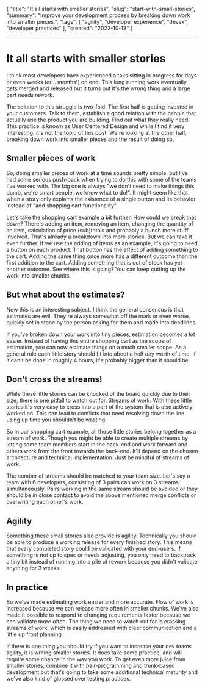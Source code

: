 { 
    "title": "It all starts with smaller stories",
    "slug": "start-with-small-stories",
    "summary": "Improve your development process by breaking down work into smaller pieces.",
    "tags": [
        "agility",
        "developer experience",
        "devex",
        "developer practices"
    ],
    "created": "2022-10-18"
}

---

# It all starts with smaller stories 

I think most developers have experienced a taks sitting in progress for days or even weeks (or... months!) on end. This long running work eventually gets merged and released but it turns out it's the wrong thing and a large part needs rework. 

The solution to this struggle is two-fold. The first half is getting invested in your customers. Talk to them, establish a good relation with the people that actually use the product you are building. Find out what they really need. This practice is known as User Centered Design and while I find it very interesting, it's not the topic of this post. We're looking at the other half, breaking down work into smaller pieces and the result of doing so. 

## Smaller pieces of work 

So, doing smaller pieces of work at a time sounds pretty simple, but I've had some serious push-back when trying to do this with some of the teams I've worked with. The big one is always "we don't need to make things this dumb, we're smart people, we know what to do!". It might seem like that when a story only explains the existence of a single button and its behavior instead of "add shopping cart functionality". 

Let's take the shopping cart example a bit further. How could we break that down? There's adding an item, removing an item, changing the quantity of an item, calculation of price (sub)totals and probably a bunch more stuff involved. That's already a breakdown into more stories. But we can take it even further. If we use the adding of items as an example, it's going to need a button on each product. That button has the effect of adding something to the cart. Adding the same thing once more has a different outcome than the first addition to the cart. Adding something that is out of stock has yet another outcome. See where this is going? You can keep cutting up the work into smaller chunks. 

## But what about the estimates? 

Now this is an interesting subject. I think the general consensus is that estimates are evil. They're always somewhat off the mark or even worse, quickly set in stone by the person asking for them and made into deadlines. 

If you've broken down your work into tiny pieces, estimation becomes a lot easier. Instead of having this entire shopping cart as the scope of estimation, you can now estimate things on a much smaller scope. As a general rule each little story should fit into about a half day worth of time. If it can't be done in roughly 4 hours, it's probably bigger than it should be. 

## Don't cross the streams! 

While these little stories can be knocked of the board quickly due to their size, there is one pitfall to watch out for. Streams of work. With these little stories it's very easy to cross into a part of the system that is also actively worked on. This can lead to conflicts that need resolving down the line using up time you shouldn't be wasting. 

So in our shopping cart example, all those little stories belong together as a stream of work. Though you might be able to create multiple streams by letting some team members start in the back-end and work forward and others work from the front towards the back-end. It'll depend on the chosen architecture and technical implementation. Just be mindful of streams of work. 

The number of streams should be matched to your team size. Let's say a team with 6 developers, consisting of 3 pairs can work on 3 streams simultaneously. Pairs working in the same stream should be avoided or they should be in close contact to avoid the above mentioned merge conflicts or overwriting each other's work. 

## Agility 

Something these small stories also provide is agility. Technically you should be able to produce a working release for every finished story. This means that every completed story could be validated with your end-users. If something is not up to spec or needs adjusting, you only need to backtrack a tiny bit instead of running into a pile of rework because you didn't validate anything for 3 weeks. 

## In practice 

So we've made estimating work easier and more accurate. Flow of work is increased because we can release more often in smaller chunks. We've also made it possible to respond to changing requirements faster because we can validate more often. The thing we need to watch out for is crossing streams of work, which is easily addressed with clear communication and a little up front planning. 

If there is one thing you should try if you want to increase your dev teams agility, it is writing smaller stories. It does take some practice, and will require some change in the way you work. To get even more juice from smaller stories, combine it with pair-programming and trunk-based development but that's going to take some additional technical maturity and we've also kind of glossed over testing practices.